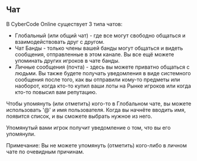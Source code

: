 ## Чат

В CyberCode Online существует 3 типа чатов: 
- Глобальный (или общий чат) - где все могут свободно общаться и взаимодействовать друг с другом.
- Чат Банды - только члены вашей банды могут общаться и видеть сообщения, отправленные в этом канале. Вы все ещё можете упоминать других игроков в чате банды.
- Личные сообщения (почта) - здесь вы можете приватно общаться с людьми. Вы также будете получать уведомления в виде системного сообщения после того, как вы отправили кому-то предметы или наоборот, когда кто-то купил ваши лоты на Рынке игроков или когда кто-то повысил вам репутацию.

Чтобы упомянуть (или отметить) кого-то в Глобальном чате, вы можете использовать '@' и имя пользователя. Когда вы начнёте вводить имя, появится список, и вы сможете выбрать нужное из него.

Упомянутый вами игрок получит уведомление о том, что вы его упомянули. 

Примечание: Вы не можете упомянуть (отметить) кого-либо в личном чате по очевидным причинам.

